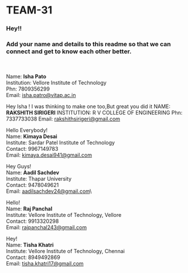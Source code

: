 # TEAM-31

### Hey!!
### Add your name and details to this readme so that we can connect and get to know each other better.
<br><br>
Name: **Isha Pato**\
Institution: Vellore Institute of Technology\
Phn: 7809356299\
Email: isha.patro@vitap.ac.in

Hey Isha !
I was thinking to make one too,But great you did it
NAME: **RAKSHITH SIRIGERI**
INSTITUTION: R V COLLEGE OF ENGINEERING
Phn: 7337733038
Email: rakshithsirigeri@gmail.com

Hello Everybody!\
Name: **Kimaya Desai**\
Institute: Sardar Patel Institute of Technology\
Contact: 9967149783\
Email: kimaya.desai941@gmail.com

Hey Guys!\
Name: **Aadil Sachdev**\
Institute: Thapar University\
Contact: 9478049621\
Email: aadilsachdev24@gmail.com\

Hello!\
Name: **Raj Panchal**\
Institute: Vellore Institute of Technology, Vellore\
Contact: 9913320298\
Email: rajpanchal243@gmail.com

Hey!\
Name: **Tisha Khatri**\
Institute: Vellore Institute of Technology, Chennai\
Contact: 8949492869\
Email: tisha.khatri17@gmail.com
